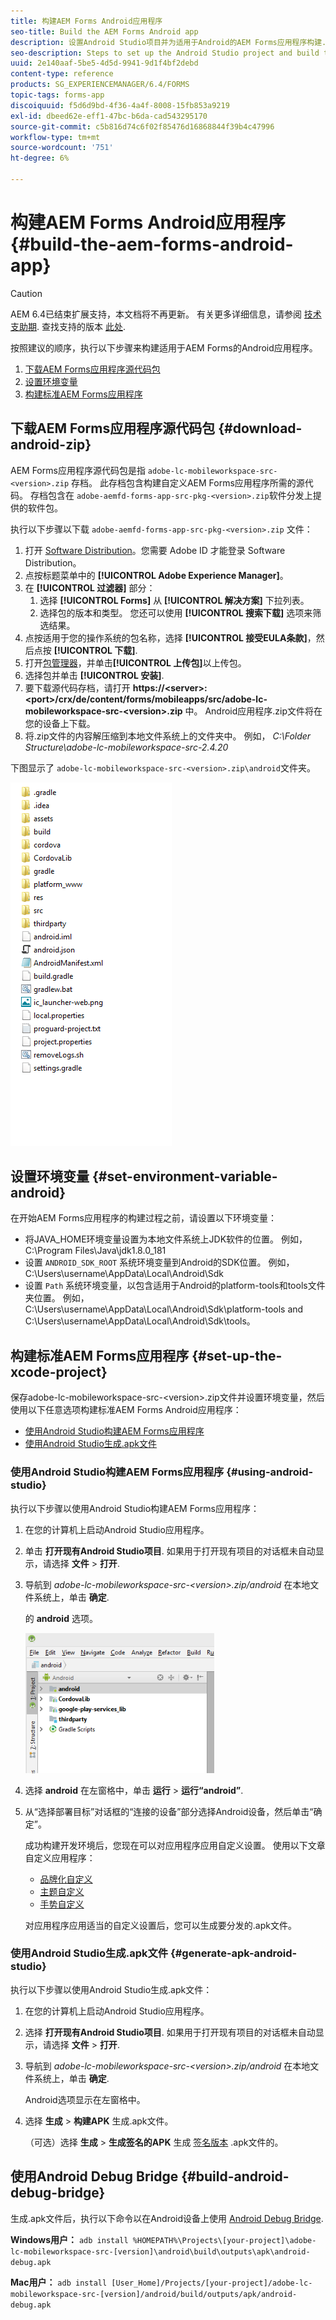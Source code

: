 ```yaml
---
title: 构建AEM Forms Android应用程序
seo-title: Build the AEM Forms Android app
description: 设置Android Studio项目并为适用于Android的AEM Forms应用程序构建.apk文件的步骤
seo-description: Steps to set up the Android Studio project and build the .apk file for the AEM Forms app for Android
uuid: 2e140aaf-5be5-4d5d-9941-9d1f4bf2debd
content-type: reference
products: SG_EXPERIENCEMANAGER/6.4/FORMS
topic-tags: forms-app
discoiquuid: f5d6d9bd-4f36-4a4f-8008-15fb853a9219
exl-id: dbeed62e-eff1-47bc-b6da-cad543295170
source-git-commit: c5b816d74c6f02f85476d16868844f39b4c47996
workflow-type: tm+mt
source-wordcount: '751'
ht-degree: 6%

---
```


# 构建AEM Forms Android应用程序 {#build-the-aem-forms-android-app}

>[!CAUTION]
>
>AEM 6.4已结束扩展支持，本文档将不再更新。 有关更多详细信息，请参阅 [技术支助期](https://helpx.adobe.com/cn/support/programs/eol-matrix.html). 查找支持的版本 [此处](https://experienceleague.adobe.com/docs/).

按照建议的顺序，执行以下步骤来构建适用于AEM Forms的Android应用程序。

1. [下载AEM Forms应用程序源代码包](#download-android-zip)
1. [设置环境变量](#set-environment-variable-android)
1. [构建标准AEM Forms应用程序](#set-up-the-xcode-project)

## 下载AEM Forms应用程序源代码包 {#download-android-zip}

AEM Forms应用程序源代码包是指 `adobe-lc-mobileworkspace-src-<version>.zip` 存档。 此存档包含构建自定义AEM Forms应用程序所需的源代码。 存档包含在 `adobe-aemfd-forms-app-src-pkg-<version>.zip`软件分发上提供的软件包。

执行以下步骤以下载 `adobe-aemfd-forms-app-src-pkg-<version>.zip` 文件：

1. 打开 [Software Distribution](https://experience.adobe.com/downloads)。您需要 Adobe ID 才能登录 Software Distribution。
1. 点按标题菜单中的 **[!UICONTROL Adobe Experience Manager]**。
1. 在 **[!UICONTROL 过滤器]** 部分：
   1. 选择 **[!UICONTROL Forms]** 从 **[!UICONTROL 解决方案]** 下拉列表。
   2. 选择包的版本和类型。 您还可以使用 **[!UICONTROL 搜索下载]** 选项来筛选结果。
1. 点按适用于您的操作系统的包名称，选择 **[!UICONTROL 接受EULA条款]**，然后点按 **[!UICONTROL 下载]**.
1. 打开[包管理器](https://experienceleague.adobe.com/docs/experience-manager-65/administering/contentmanagement/package-manager.html)，并单击&#x200B;**[!UICONTROL 上传包]**&#x200B;以上传包。
1. 选择包并单击 **[!UICONTROL 安装]**.
1. 要下载源代码存档，请打开 **https://&lt;server>:&lt;port>/crx/de/content/forms/mobileapps/src/adobe-lc-mobileworkspace-src-&lt;version>.zip** 中。 Android应用程序.zip文件将在您的设备上下载。
1. 将.zip文件的内容解压缩到本地文件系统上的文件夹中。 例如， *C:\Folder Structure\adobe-lc-mobileworkspace-src-2.4.20*

下图显示了 `adobe-lc-mobileworkspace-src-<version>.zip\android`文件夹。

![zip_android_folder_structure](assets/zip_android_folder_structure.png)

## 设置环境变量 {#set-environment-variable-android}

在开始AEM Forms应用程序的构建过程之前，请设置以下环境变量：

* 将JAVA_HOME环境变量设置为本地文件系统上JDK软件的位置。 例如， C:\Program Files\Java\jdk1.8.0_181
* 设置 `ANDROID_SDK_ROOT` 系统环境变量到Android的SDK位置。 例如， C:\Users\username\AppData\Local\Android\Sdk
* 设置 `Path` 系统环境变量，以包含适用于Android的platform-tools和tools文件夹位置。 例如， C:\Users\username\AppData\Local\Android\Sdk\platform-tools and C:\Users\username\AppData\Local\Android\Sdk\tools。

## 构建标准AEM Forms应用程序 {#set-up-the-xcode-project}

保存adobe-lc-mobileworkspace-src-&lt;version>.zip文件并设置环境变量，然后使用以下任意选项构建标准AEM Forms Android应用程序：

* [使用Android Studio构建AEM Forms应用程序](#using-android-studio)
* [使用Android Studio生成.apk文件](#generate-apk-android-studio)

### 使用Android Studio构建AEM Forms应用程序 {#using-android-studio}

执行以下步骤以使用Android Studio构建AEM Forms应用程序：

1. 在您的计算机上启动Android Studio应用程序。
1. 单击 **打开现有Android Studio项目**. 如果用于打开现有项目的对话框未自动显示，请选择 **文件** > **打开**.
1. 导航到 *adobe-lc-mobileworkspace-src-&lt;version>.zip/android* 在本地文件系统上，单击 **确定**.

   的 **android** 选项。

   ![android_folder_studio](assets/android_folder_studio.png)

1. 选择 **android** 在左窗格中，单击 **运行** > **运行“android”**.
1. 从“选择部署目标”对话框的“连接的设备”部分选择Android设备，然后单击“确定”。

   成功构建开发环境后，您现在可以对应用程序应用自定义设置。 使用以下文章自定义应用程序：

   * [品牌化自定义](/help/forms/using/branding-customization.md)
   * [主题自定义](/help/forms/using/theme-customization.md)
   * [手势自定义](/help/forms/using/gesture-customization.md)

   对应用程序应用适当的自定义设置后，您可以生成要分发的.apk文件。

### 使用Android Studio生成.apk文件 {#generate-apk-android-studio}

执行以下步骤以使用Android Studio生成.apk文件：

1. 在您的计算机上启动Android Studio应用程序。
1. 选择 **打开现有Android Studio项目**. 如果用于打开现有项目的对话框未自动显示，请选择 **文件** > **打开**.
1. 导航到 *adobe-lc-mobileworkspace-src-&lt;version>.zip/android* 在本地文件系统上，单击 **确定**.

   Android选项显示在左窗格中。

1. 选择 **生成** > **构建APK** 生成.apk文件。

   （可选）选择 **生成** > **生成签名的APK** 生成 [签名版本](https://developer.android.com/studio/publish/app-signing) .apk文件的。

## 使用Android Debug Bridge {#build-android-debug-bridge}

生成.apk文件后，执行以下命令以在Android设备上使用 [Android Debug Bridge](https://developer.android.com/tools/help/adb.html).

**Windows用户：** `adb install %HOMEPATH%\Projects\[your-project]\adobe-lc-mobileworkspace-src-[version]\android\build\outputs\apk\android-debug.apk`

**Mac用户：** `adb install [User_Home]/Projects/[your-project]/adobe-lc-mobileworkspace-src-[version]/android/build/outputs/apk/android-debug.apk`

